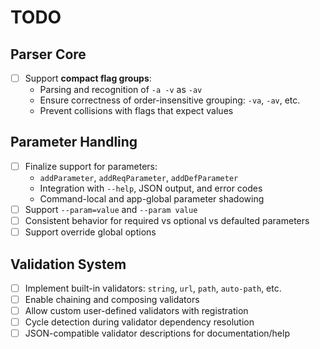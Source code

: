 # TODO

## Parser Core

- [ ] Support **compact flag groups**:
    - Parsing and recognition of `-a -v` as `-av`
    - Ensure correctness of order-insensitive grouping: `-va`, `-av`, etc.
    - Prevent collisions with flags that expect values

## Parameter Handling

- [ ] Finalize support for parameters:
    - `addParameter`, `addReqParameter`, `addDefParameter`
    - Integration with `--help`, JSON output, and error codes
    - Command-local and app-global parameter shadowing
- [ ] Support `--param=value` and `--param value`
- [ ] Consistent behavior for required vs optional vs defaulted parameters
- [ ] Support override global options

## Validation System

- [ ] Implement built-in validators: `string`, `url`, `path`, `auto-path`, etc.
- [ ] Enable chaining and composing validators
- [ ] Allow custom user-defined validators with registration
- [ ] Cycle detection during validator dependency resolution
- [ ] JSON-compatible validator descriptions for documentation/help
